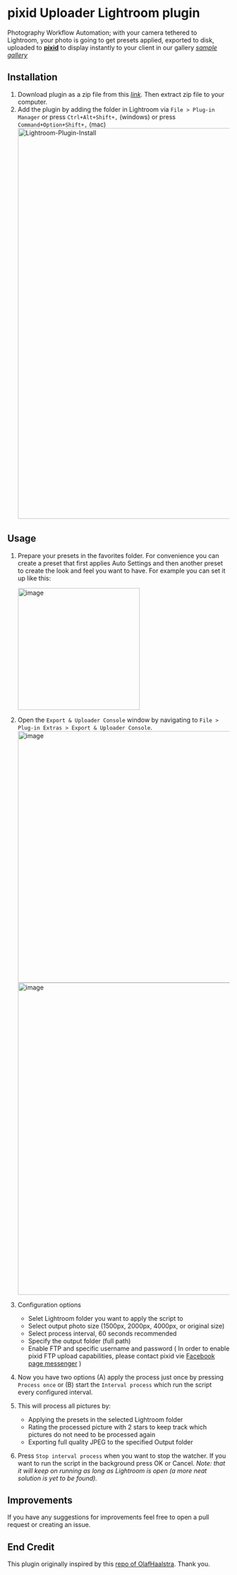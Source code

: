 # pixid Uploader Lightroom plugin
Photography Workflow Automation; with your camera tethered to Lightroom, your photo is going to get presets applied, exported to disk, uploaded to **[pixid](https://www.pixid.app/)** to display instantly to your client in our gallery *[sample gallery](https://www.pixid.app/g/48cb0cfa3aca694199ded43e1112f3ab)*

## Installation
1. Download plugin as a zip file from this *[link](https://github.com/three-sixty-five-labs/pixid-lightroom-plugin/archive/refs/heads/main.zip)*. Then extract zip file to your computer.
2. Add the plugin by adding the folder in Lightroom via `File > Plug-in Manager` or press `Ctrl+Alt+Shift+,` (windows) or press `Command+Option+Shift+,` (mac)
   <img width="885" alt="Lightroom-Plugin-Install" src="https://github.com/three-sixty-five-labs/pixid-lightroom-plugin/assets/3371594/c77013ca-eb0d-44bc-ad78-a358badf0f4f">

## Usage
1. Prepare your presets in the favorites folder. For convenience you can create a preset that first applies Auto Settings and then another preset to create the look and feel you want to have. For example you can set it up like this:
   
   <img width="276" alt="image" src="https://github.com/three-sixty-five-labs/pixid-lightroom-plugin/assets/3371594/55c05da0-0fcc-4d09-8cc2-fab0a6d67171">
2. Open the `Export & Uploader Console` window by navigating to `File > Plug-in Extras > Export & Uploader Console`.
   <img width="570" alt="image" src="https://github.com/three-sixty-five-labs/pixid-lightroom-plugin/assets/3371594/06d4a619-c780-40b7-bafb-f27e5cb2b160">
   <img width="707" alt="image" src="https://github.com/three-sixty-five-labs/pixid-lightroom-plugin/assets/3371594/c9b60cab-1af3-4464-b7df-6a520606b727">
3. Configuration options
   - Selet Lightroom folder you want to apply the script to
   - Select output photo size (1500px, 2000px, 4000px, or original size)
   - Select process interval, 60 seconds recommended
   - Specify the output folder (full path)
   - Enable FTP and specific username and password ( In order to enable pixid FTP upload capabilities, please contact pixid vie [Facebook page messenger](https://www.facebook.com/pixidapp) )
4. Now you have two options (A) apply the process just once by pressing `Process once` or (B) start the `Interval process` which run the script every configured interval.
5. This will process all pictures by:
   - Applying the presets in the selected Lightroom folder
   - Rating the processed picture with 2 stars to keep track which pictures do not need to be processed again
   - Exporting full quality JPEG to the specified Output folder
6. Press `Stop interval process` when you want to stop the watcher. If you want to run the script in the background press OK or Cancel. *Note: that it will keep on running as long as Lightroom is open (a more neat solution is yet to be found).*

## Improvements
If you have any suggestions for improvements feel free to open a pull request or creating an issue.

## End Credit
This plugin originally inspired by this [repo of OlafHaalstra](https://github.com/OlafHaalstra/Lightroom-Auto-Import-Export). Thank you.
